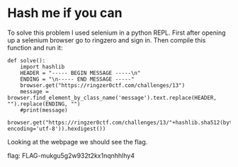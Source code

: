 # Hash me if you can

To solve this problem I used selenium in a python REPL. First after opening up a selenium browser go to ringzero and sign in. Then compile this function and run it:
```
def solve():
	import hashlib
	HEADER = "----- BEGIN MESSAGE -----\n"
	ENDING = "\n----- END MESSAGE -----"
	browser.get("https://ringzer0ctf.com/challenges/13")
	message = browser.find_element_by_class_name('message').text.replace(HEADER, "").replace(ENDING, "")
	#print(message)
	browser.get("https://ringzer0ctf.com/challenges/13/"+hashlib.sha512(bytes(message, encoding='utf-8')).hexdigest())
```

Looking at the webpage we should see the flag.

flag: FLAG-mukgu5g2w932t2kx1nqnhhlhy4
